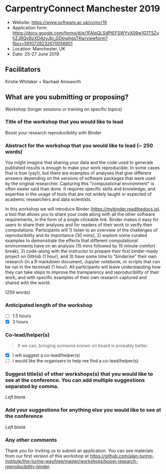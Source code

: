# CarpentryConnect Manchester 2019

* Website: https://www.software.ac.uk/ccmcr19
* Application form: https://docs.google.com/forms/d/e/1FAIpQLSdPtEFSWYyX09w1G1T5ZvhZJRQyBzXD4zvJbi_GDtnqhgsTKw/viewform?fbzx=5910728232670056851
* Location: Manchester, UK
* Date: 25-27 June 2019

## Facilitators

Kirstie Whitaker + Rachael Ainsworth

## What are you submitting or proposing?
Workshop (longer sessions or training on specific topics)

### Title of the workshop that you would like to lead
Boost your research reproducibility with Binder

### Abstract for the workshop that you would like to lead (~ 250 words)

You might imagine that sharing your data and the code used to generate published results is enough to make your work reproducible.
In some cases that is true (yay!), but there are examples of analyses that give different answers depending on the versions of software packages that were used by the original researcher.
Capturing this "computational environment" is often easier said than done.
It requires specific skills and knowledge, and expertise in the usage of tools that are not widely taught or expected of academic researchers and data scientists.

In this workshop we will introduce Binder (https://mybinder.readthedocs.io), a tool that allows you to share your code along with all the other software requirements, in the form of a single clickable link.
Binder makes it easy for users to share their analyses and for readers of their work to verify their computations.
Participants will 1) listen to an overview of the challenges of reproducibility and its importance (30 mins), 2) explore some curated examples to demonstrate the effects that different computational environments have on an analysis (15 mins followed by 15 minute comfort break), 2) code-along with the instructor to prepare their first binder-ready project on GitHub (1 hour), and 3) have some time to "binderise" their own research (in a R markdown document, Jupyter notebook, or scripts that can be run in the terminal) (1 hour).
All participants will leave understanding how they can take steps to improve the transparency and reproducibility of their work, and with specific examples of their own research captured and shared with the world.

(259 words)


### Anticipated length of the workshop
- [ ] 1.5 hours
- [x] 3 hours

### Co-lead/helper(s)
> If we can, bringing someone known on board is probably better.
- [x] I will suggest a co-lead/helper(s)
- [ ] I would like the organisers to help me find a co-lead/helper(s)

### Suggest title(s) of other workshops(s) that you would like to see at the conference. You can add multiple suggestions separated by comma.

*Left blank*

### Add your suggestions for anything else you would like to see at the conference

*Left blank*

### Any other comments

Thank you for inviting us to submit an application.
You can see materials from our first version of this workshop at https://github.com/alan-turing-institute/the-turing-way/tree/master/workshops/boost-research-reproducibility-binder.